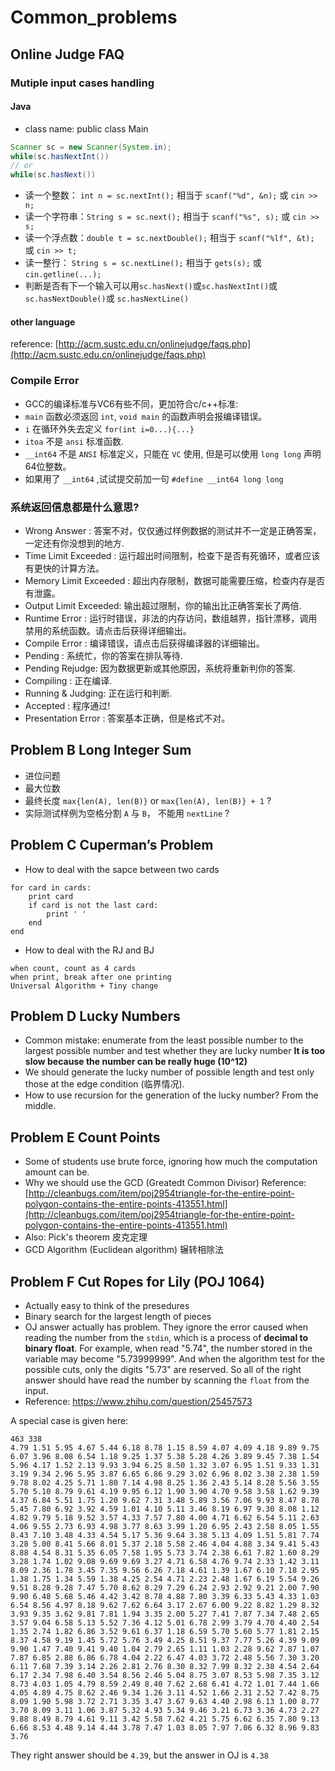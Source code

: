 # Common_problems

## Online Judge FAQ

### Mutiple input cases handling

#### Java

- class name: public class Main

```java
Scanner sc = new Scanner(System.in);
while(sc.hasNextInt())
// or  
while(sc.hasNext())
```

- 读一个整数： `int n = sc.nextInt();` 相当于 `scanf("%d", &n);` 或 `cin >> n;`
- 读一个字符串：`String s = sc.next();` 相当于 `scanf("%s", s);` 或 `cin >> s;`
- 读一个浮点数：`double t = sc.nextDouble();` 相当于 `scanf("%lf", &t);` 或 `cin >> t;`
- 读一整行： `String s = sc.nextLine();` 相当于 `gets(s);` 或 `cin.getline(...);`
- 判断是否有下一个输入可以用`sc.hasNext()`或`sc.hasNextInt()`或`sc.hasNextDouble()`或 `sc.hasNextLine()`

#### other language

reference: [http://acm.sustc.edu.cn/onlinejudge/faqs.php](http://acm.sustc.edu.cn/onlinejudge/faqs.php)

### Compile Error

- GCC的编译标准与VC6有些不同，更加符合c/c++标准:
- `main` 函数必须返回 `int`, `void main` 的函数声明会报编译错误。
- `i` 在循环外失去定义 `for(int i=0...){...}`
- `itoa` 不是 `ansi` 标准函数.
- `__int64` 不是 `ANSI` 标准定义，只能在 `VC` 使用, 但是可以使用 `long long` 声明64位整数。
- 如果用了 `__int64` ,试试提交前加一句 `#define __int64 long long`

### 系统返回信息都是什么意思?

- Wrong Answer : 答案不对，仅仅通过样例数据的测试并不一定是正确答案，一定还有你没想到的地方.
- Time Limit Exceeded : 运行超出时间限制，检查下是否有死循环，或者应该有更快的计算方法。
- Memory Limit Exceeded : 超出内存限制，数据可能需要压缩，检查内存是否有泄露。
- Output Limit Exceeded: 输出超过限制，你的输出比正确答案长了两倍.
- Runtime Error : 运行时错误，非法的内存访问，数组越界，指针漂移，调用禁用的系统函数。请点击后获得详细输出。
- Compile Error : 编译错误，请点击后获得编译器的详细输出。
- Pending : 系统忙，你的答案在排队等待.
- Pending Rejudge: 因为数据更新或其他原因，系统将重新判你的答案.
- Compiling : 正在编译.
- Running & Judging: 正在运行和判断.
- Accepted : 程序通过!
- Presentation Error : 答案基本正确，但是格式不对。

## Problem B Long Integer Sum

- 进位问题
- 最大位数
- 最终长度 `max{len(A), len(B)}` or  `max{len(A), len(B)} + 1` ?
- 实际测试样例为空格分割 `A` 与 `B`， 不能用 `nextLine` ?

## Problem C Cuperman’s Problem

- How to deal with the sapce between two cards

```
for card in cards:
    print card
    if card is not the last card:
        print ' '
    end
end
```
- How to deal with the RJ and BJ
```
when count, count as 4 cards
when print, break after one printing
Universal Algorithm + Tiny change
```

## Problem D Lucky Numbers

- Common mistake: enumerate from the least possible number to the largest possible number and test whether they are lucky number
**It is too slow because the number can be really huge (10^12)**
- We should generate the lucky number of possible length and test only those at the edge condition (临界情况).
- How to use recursion for the generation of the lucky number? From the middle.

## Problem E Count Points

- Some of students use brute force, ignoring how much the computation amount can be.
- Why we should use the GCD (Greatedt Common Divisor) Reference: [http://cleanbugs.com/item/poj2954triangle-for-the-entire-point-polygon-contains-the-entire-points-413551.html](http://cleanbugs.com/item/poj2954triangle-for-the-entire-point-polygon-contains-the-entire-points-413551.html)
- Also: Pick's theorem 皮克定理
- GCD Algorithm (Euclidean algorithm) 辗转相除法

## Problem F Cut Ropes for Lily (POJ 1064)

- Actually easy to think of the presedures
- Binary search for the largest length of pieces
- OJ answer actually has problem. They ignore the error caused when reading the number from the `stdin`, which is a process of **decimal to binary float**. For example, when read "5.74", the number stored in the variable may become "5.73999999". And when the algorithm test for the possible cuts, only the digits "5.73" are reserved. So all of the right answer should have read the number by scanning the `float` from the input.
- Reference: https://www.zhihu.com/question/25457573

A special case is given here:

```
463 338
4.79 1.51 5.95 4.67 5.44 6.18 8.78 1.15 8.59 4.07 4.09 4.18 9.89 9.75 6.07 3.96 8.08 6.54 1.18 9.25 1.37 5.38 5.28 4.26 3.89 9.45 7.38 1.54 5.96 4.17 1.52 2.13 9.93 3.94 6.25 8.50 1.32 3.07 6.95 1.51 9.33 1.31 3.19 9.34 2.96 5.95 3.87 6.65 6.86 9.29 3.02 6.96 8.02 3.38 2.38 1.59 9.78 8.02 4.25 5.71 1.80 7.14 4.98 8.25 1.36 2.43 5.14 8.28 5.56 3.55 5.70 5.10 8.79 9.61 4.19 9.95 6.12 1.90 3.90 4.70 9.58 3.58 1.62 9.39 4.37 6.84 5.51 1.75 1.20 9.62 7.31 3.48 5.89 3.56 7.06 9.93 8.47 8.78 5.45 7.80 6.92 3.92 4.59 1.01 4.10 5.11 3.46 8.19 6.97 9.30 8.08 1.12 4.82 9.79 5.18 9.52 3.57 4.33 7.57 7.80 4.00 4.71 6.62 6.54 5.11 2.63 4.06 9.55 2.73 6.93 4.98 3.77 8.63 3.99 1.20 6.95 2.43 2.58 8.05 1.55 8.43 7.10 3.48 4.33 4.54 5.17 5.36 9.64 3.38 5.13 4.09 1.51 5.81 7.74 3.28 5.00 8.41 5.66 8.01 5.37 2.18 5.58 2.46 4.04 4.88 3.34 9.41 5.43 8.88 4.54 8.31 5.35 6.05 7.58 1.95 5.73 3.74 2.38 6.61 7.82 1.60 8.29 3.28 1.74 1.02 9.08 9.69 9.69 3.27 4.71 6.58 4.76 9.74 2.33 1.42 3.11 8.09 2.36 1.78 3.45 7.35 9.56 6.26 7.18 4.61 1.39 1.67 6.10 7.18 2.95 1.38 1.75 1.34 5.59 1.38 4.25 2.54 4.71 2.23 2.48 1.67 6.19 5.54 9.26 9.51 8.28 9.28 7.47 5.70 8.62 8.29 7.29 6.24 2.93 2.92 9.21 2.00 7.90 9.90 6.48 5.68 5.46 4.42 3.42 8.78 4.88 7.80 3.39 6.33 5.43 4.33 1.03 6.54 8.56 4.97 8.18 9.62 7.62 6.64 3.17 2.67 6.00 9.22 8.82 1.29 8.32 3.93 9.35 3.62 9.81 7.81 1.94 3.35 2.00 5.27 7.41 7.87 7.34 7.48 2.65 3.57 9.04 6.58 5.13 5.52 7.36 4.12 5.01 6.78 2.99 3.79 4.70 4.40 2.54 1.35 2.74 1.82 6.86 3.52 9.61 6.37 1.18 6.59 5.70 5.60 5.77 1.81 2.15 8.37 4.58 9.19 1.45 5.72 5.76 3.49 4.25 8.51 9.37 7.77 5.26 4.39 9.09 9.90 1.47 7.40 9.41 9.40 1.04 2.79 2.65 1.11 1.03 2.28 9.62 7.87 1.07 7.87 6.85 2.88 6.86 6.78 4.04 2.22 6.47 4.03 3.72 2.48 5.56 7.30 3.20 6.11 7.68 7.39 3.14 2.26 2.81 2.76 8.30 8.32 7.99 8.32 2.38 4.54 2.64 6.17 2.34 7.98 6.40 3.54 8.56 2.46 5.04 8.75 3.07 8.53 5.98 7.35 3.12 8.73 4.03 1.05 4.79 8.59 2.49 8.40 7.62 2.68 6.41 4.72 1.01 7.44 1.66 4.05 4.89 4.75 8.62 2.46 9.34 1.26 3.11 4.52 1.66 2.31 2.52 7.42 8.75 8.09 1.90 5.98 3.72 2.71 3.35 3.47 3.67 9.63 4.40 2.98 6.13 1.00 8.77 3.70 8.09 3.11 1.06 3.87 5.32 4.93 5.34 9.46 3.21 6.73 3.36 4.73 2.27 9.88 8.49 8.79 4.61 9.11 3.42 5.58 7.62 4.21 5.75 6.62 6.35 7.80 9.13 6.66 8.53 4.48 9.14 4.44 3.78 7.47 1.03 8.05 7.97 7.06 6.32 8.96 9.83 3.76
```

They right answer should be `4.39`, but the answer in OJ is `4.38`
